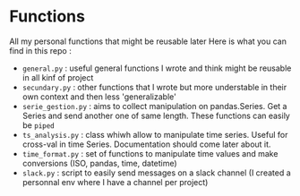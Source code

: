 # Functions
All my personal functions that might be reusable later
Here is what you can find in this repo :
- `general.py` : useful general functions I wrote and think might be reusable in all kinf of project
- `secundary.py` : other functions that I wrote but more understable in their own context and then less 'generalizable'
- `serie_gestion.py` : aims to collect manipulation on pandas.Series. Get a Series and send another one of same length. These functions can easily be `piped`
- `ts_analysis.py` : class whiwh allow to manipulate time series. Useful for cross-val in time Series. Documentation should come later about it.
- `time_format.py` : set of functions to manipulate time values and make conversions (ISO, pandas, time, datetime)
- `slack.py` : script to easily send messages on a slack channel (I created a personnal env where I have a channel per project)